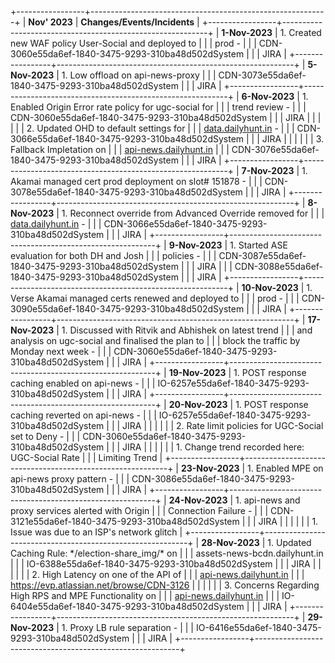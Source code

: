 +-----------------+-----------------------------------------------------------+
| **Nov\' 2023**  | **Changes/Events/Incidents**                              |
+-----------------+-----------------------------------------------------------+
| **1-Nov-2023**  | 1.  Created new WAF policy User-Social and deployed to    |
|                 |     prod -                                                |
|                 |     CDN-3060e55da6ef-1840-3475-9293-310ba48d502dSystem    |
|                 |     JIRA                                                  |
+-----------------+-----------------------------------------------------------+
| **5-Nov-2023**  | 1.  Low offload on api-news-proxy                         |
|                 |     CDN-3073e55da6ef-1840-3475-9293-310ba48d502dSystem    |
|                 |     JIRA                                                  |
+-----------------+-----------------------------------------------------------+
| **6-Nov-2023**  | 1.  Enabled Origin Error rate policy for ugc-social for   |
|                 |     trend review -                                        |
|                 |     CDN-3060e55da6ef-1840-3475-9293-310ba48d502dSystem    |
|                 |     JIRA                                                  |
|                 |                                                           |
|                 | 2.  Updated OHD to default settings for                   |
|                 |     [data.dailyhunt.in](http://data.dailyhunt.in) -       |
|                 |     CDN-3066e55da6ef-1840-3475-9293-310ba48d502dSystem    |
|                 |     JIRA                                                  |
|                 |                                                           |
|                 | 3.  Fallback Impletation on                               |
|                 |     [api-news.dailyhunt.in](http://api-news.dailyhunt.in) |
|                 |     CDN-3076e55da6ef-1840-3475-9293-310ba48d502dSystem    |
|                 |     JIRA                                                  |
+-----------------+-----------------------------------------------------------+
| **7-Nov-2023**  | 1.  Akamai managed cert prod deployment on slot# 151878 - |
|                 |     CDN-3078e55da6ef-1840-3475-9293-310ba48d502dSystem    |
|                 |     JIRA                                                  |
+-----------------+-----------------------------------------------------------+
| **8-Nov-2023**  | 1.  Reconnect override from Advanced Override removed for |
|                 |     [data.dailyhunt.in](http://data.dailyhunt.in) -       |
|                 |     CDN-3066e55da6ef-1840-3475-9293-310ba48d502dSystem    |
|                 |     JIRA                                                  |
+-----------------+-----------------------------------------------------------+
| **9-Nov-2023**  | 1.  Started ASE evaluation for both DH and Josh           |
|                 |     policies -                                            |
|                 |     CDN-3087e55da6ef-1840-3475-9293-310ba48d502dSystem    |
|                 |     JIRA                                                  |
|                 |     CDN-3088e55da6ef-1840-3475-9293-310ba48d502dSystem    |
|                 |     JIRA                                                  |
+-----------------+-----------------------------------------------------------+
| **10-Nov-2023** | 1.  Verse Akamai managed certs renewed and deployed to    |
|                 |     prod -                                                |
|                 |     CDN-3090e55da6ef-1840-3475-9293-310ba48d502dSystem    |
|                 |     JIRA                                                  |
+-----------------+-----------------------------------------------------------+
| **17-Nov-2023** | 1.  Discussed with Ritvik and Abhishek on latest trend    |
|                 |     and analysis on ugc-social and finalised the plan to  |
|                 |     block the traffic by Monday next week -               |
|                 |     CDN-3060e55da6ef-1840-3475-9293-310ba48d502dSystem    |
|                 |     JIRA                                                  |
+-----------------+-----------------------------------------------------------+
| **19-Nov-2023** | 1.  POST response caching enabled on api-news -           |
|                 |     IO-6257e55da6ef-1840-3475-9293-310ba48d502dSystem     |
|                 |     JIRA                                                  |
+-----------------+-----------------------------------------------------------+
| **20-Nov-2023** | 1.  POST response caching reverted on api-news -          |
|                 |     IO-6257e55da6ef-1840-3475-9293-310ba48d502dSystem     |
|                 |     JIRA                                                  |
|                 |                                                           |
|                 | 2.  Rate limit policies for UGC-Social set to Deny -      |
|                 |     CDN-3060e55da6ef-1840-3475-9293-310ba48d502dSystem    |
|                 |     JIRA                                                  |
|                 |                                                           |
|                 |     1.  Change trend recorded here: UGC-Social Rate       |
|                 |         Limiting Trend                                    |
+-----------------+-----------------------------------------------------------+
| **23-Nov-2023** | 1.  Enabled MPE on api-news proxy pattern -               |
|                 |     CDN-3086e55da6ef-1840-3475-9293-310ba48d502dSystem    |
|                 |     JIRA                                                  |
+-----------------+-----------------------------------------------------------+
| **24-Nov-2023** | 1.  api-news and proxy services alerted with Origin       |
|                 |     Connection Failure -                                  |
|                 |     CDN-3121e55da6ef-1840-3475-9293-310ba48d502dSystem    |
|                 |     JIRA                                                  |
|                 |                                                           |
|                 |     1.  Issue was due to an ISP's network glitch          |
+-----------------+-----------------------------------------------------------+
| **28-Nov-2023** | 1.  Updated Caching Rule: \*/election-share_img/\* on     |
|                 |     assets-news-bcdn.dailyhunt.in                         |
|                 |     IO-6388e55da6ef-1840-3475-9293-310ba48d502dSystem     |
|                 |     JIRA                                                  |
|                 |                                                           |
|                 | 2.  High Latency on one of the API of                     |
|                 |     [api-news.dailyhunt.in](http://api-news.dailyhunt.in) |
|                 |     <https://evp.atlassian.net/browse/CDN-3126>           |
|                 |                                                           |
|                 | 3.  Concerns Regarding High RPS and MPE Functionality on  |
|                 |     [api-news.dailyhunt.in](http://api-news.dailyhunt.in) |
|                 |     IO-6404e55da6ef-1840-3475-9293-310ba48d502dSystem     |
|                 |     JIRA                                                  |
+-----------------+-----------------------------------------------------------+
| **29-Nov-2023** | 1.  Proxy LB rule separation -                            |
|                 |     IO-6416e55da6ef-1840-3475-9293-310ba48d502dSystem     |
|                 |     JIRA                                                  |
+-----------------+-----------------------------------------------------------+
